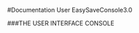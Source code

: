 #Documentation User EasySaveConsole3.0

###THE USER INTERFACE CONSOLE

<img src="https://media.discordapp.net/attachments/626452497871011862/788727471192932372/DocUser_-_EasySaveConsole3.0.png?width=1347&height=670" alt="">
